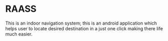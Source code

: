 # RAASS
This is an indoor navigation system; this is an android application which helps user to locate desired destination in a just one click making there life much easier.
